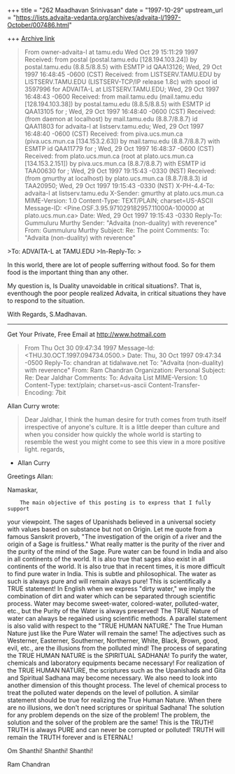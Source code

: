 +++
title = "262 Maadhavan Srinivasan"
date = "1997-10-29"
upstream_url = "https://lists.advaita-vedanta.org/archives/advaita-l/1997-October/007486.html"

+++
[Archive link](https://lists.advaita-vedanta.org/archives/advaita-l/1997-October/007486.html)

>From owner-advaita-l at tamu.edu Wed Oct 29 15:11:29 1997
>Received: from postal (postal.tamu.edu [128.194.103.24])
>       by postal.tamu.edu (8.8.5/8.8.5) with ESMTP id QAA13126;
>       Wed, 29 Oct 1997 16:48:45 -0600 (CST)
>Received: from LISTSERV.TAMU.EDU by LISTSERV.TAMU.EDU (LISTSERV-TCP/IP
release
>          1.8c) with spool id 3597996 for ADVAITA-L at LISTSERV.TAMU.EDU;
Wed, 29
>          Oct 1997 16:48:43 -0600
>Received: from mail.tamu.edu (mail.tamu.edu [128.194.103.38]) by
>          postal.tamu.edu (8.8.5/8.8.5) with ESMTP id QAA13105 for
>          <advaita-l at listserv.tamu.edu>; Wed, 29 Oct 1997 16:48:40
-0600 (CST)
>Received: (from daemon at localhost) by mail.tamu.edu (8.8.7/8.8.7) id
QAA11803
>          for advaita-l at listserv.tamu.edu; Wed, 29 Oct 1997 16:48:40
-0600 (CST)
>Received: from piva.ucs.mun.ca (piva.ucs.mun.ca [134.153.2.63]) by
>          mail.tamu.edu (8.8.7/8.8.7) with ESMTP id QAA11779 for
>          <ADVAITA-L at TAMU.EDU>; Wed, 29 Oct 1997 16:48:37 -0600 (CST)
>Received: from plato.ucs.mun.ca (root at plato.ucs.mun.ca [134.153.2.151])
by
>          piva.ucs.mun.ca (8.8.7/8.8.7) with ESMTP id TAA00630 for
>          <ADVAITA-L at TAMU.EDU>; Wed, 29 Oct 1997 19:15:43 -0330 (NST)
>Received: (from gmurthy at localhost) by plato.ucs.mun.ca (8.8.7/8.8.3) id
>          TAA20950; Wed, 29 Oct 1997 19:15:43 -0330 (NST)
>X-PH-4.4-To: advaita-l at listserv.tamu.edu
>X-Sender: gmurthy at plato.ucs.mun.ca
>MIME-Version: 1.0
>Content-Type: TEXT/PLAIN; charset=US-ASCII
>Message-ID:
<Pine.OSF.3.95.971029182957.11000A-100000 at plato.ucs.mun.ca>
>Date:         Wed, 29 Oct 1997 19:15:43 -0330
>Reply-To: Gummuluru Murthy <gmurthy at morgan.ucs.mun.ca>
>Sender: "Advaita (non-duality) with reverence" <ADVAITA-L at TAMU.EDU>
>From: Gummuluru Murthy <gmurthy at MORGAN.UCS.MUN.CA>
>Subject:      Re: The point
>Comments: To: "Advaita (non-duality) with reverence"
<ADVAITA-L at TAMU.EDU>
>To: ADVAITA-L at TAMU.EDU
>In-Reply-To:  <Pine.SGI.3.95.971029112210.25908A-100000 at buphy.bu.edu>
>

 In this world, there are lot of people sufferring without food.
So for them food is the important thing than any other.

My question is, Is Duality unavoidable in critical situations?.
That is, eventhough the poor people realized Advaita, in critical
situations they have to respond to the situation.

With Regards,
S.Madhavan.

______________________________________________________
Get Your Private, Free Email at http://www.hotmail.com

>From  Thu Oct 30 09:47:34 1997
Message-Id: <THU.30.OCT.1997.094734.0500.>
Date: Thu, 30 Oct 1997 09:47:34 -0500
Reply-To: chandran at tidalwave.net
To: "Advaita (non-duality) with reverence" <ADVAITA-L at TAMU.EDU>
From: Ram Chandran <chandran at TIDALWAVE.NET>
Organization: Personal
Subject: Re: Dear Jaldhar
Comments: To: Advaita List <advaita-l at tamu.edu>
MIME-Version: 1.0
Content-Type: text/plain; charset=us-ascii
Content-Transfer-Encoding: 7bit

Allan Curry <acurry at UVIC.CA> wrote:

> Dear Jaldhar,
> I think the human desire for truth comes from truth
> itself irrespective of anyone's culture. It is a little
> deeper than culture and when you consider how quickly the
> whole world is starting to resemble the west you might
> come to see this view in a more positive light.
> regards,
- Allan Curry

Greetings Allan:

Namaskar,

        The main objective of this posting is to express that I fully support
your viewpoint.  The sages of Upanishads believed in a universal society
with values based on substance but not on Origin. Let me quote from a
famous Sanskrit proverb,  "The investigation of the origin of a river
and the origin of a Sage is fruitless."  What really matter is the
purity of the river and the purity of the mind of the Sage.  Pure water
can be found in India and also in all continents of the world.  It is
also true that sages also exist in all continents of the world.  It is
also true that in recent times,  it is more difficult to find pure water
in India.
        This is subtle and philosophical.  The water as such is always pure and
will remain always pure! This is scientifically a TRUE statement! In
English when we express "dirty water," we imply the combination of dirt
and water which can be separated through scientific process. Water may
become sweet-water, colored-water, polluted-water, etc., but the Purity
of the Water is always preserved!  The TRUE Nature of water can always
be regained using scientific methods.  A parallel statement is also
valid with respect to the "TRUE HUMAN NATURE." The True Human Nature
just like the Pure Water will remain the same!  The adjectives such as
Westerner, Easterner, Southerner, Northerner, White, Black, Brown, good,
evil, etc., are the illusions from the polluted mind! The process of
separating the TRUE HUMAN NATURE is the SPIRITUAL SADHANA!  To purify
the water, chemicals and laboratory equipments became necessary! For
realization of the TRUE HUMAN NATURE, the scriptures such as the
Upanishads and Gita and Spiritual Sadhana may become necessary.
        We also need to look into another dimension of this thought process.
The level of chemical process to treat the polluted water depends on the
level of pollution.  A similar statement should be true for realizing
the True Human Nature. When there are no illusions, we don't need
scriptures or spiritual Sadhana! The solution for any problem depends on
the size of the problem! The problem, the solution and the solver of the
problem are the same! This is the TRUTH! TRUTH is always PURE and can
never be corrupted or polluted! TRUTH will remain the TRUTH forever and
is ETERNAL!

Om Shanthi! Shanthi! Shanthi!

Ram Chandran


